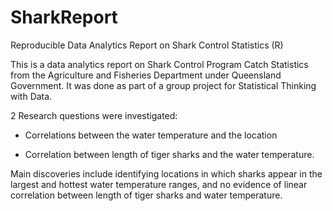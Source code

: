 # SharkReport
Reproducible Data Analytics Report on Shark Control Statistics (R)

This is a data analytics report on Shark Control Program Catch Statistics from the Agriculture and Fisheries Department under Queensland Government. It was done as part of a group project for Statistical Thinking with Data.

2 Research questions were investigated:
- Correlations between the water temperature and the location


- Correlation between length of tiger sharks and the water temperature.

Main discoveries include identifying locations in which sharks appear in the largest and hottest water temperature ranges, and no evidence of linear correlation between length of tiger sharks and water temperature.
